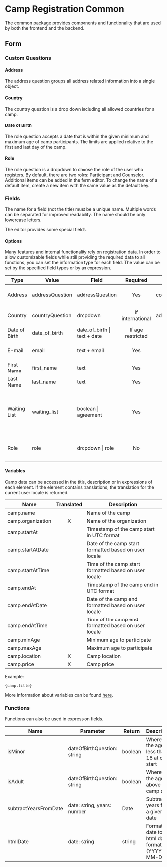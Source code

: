 # Camp Registration Common

The common package provides components and functionality that are used by both the frontend and the backend.

## Form

### Custom Questions

#### Address

The address question groups all address related information into a single object.

#### Country

The country question is a drop down including all allowed countries for a camp.

#### Date of Birth

The role question accepts a date that is within the given minimum and maximum age of camp participants. 
The limits are applied relative to the first and last day of the camp.

#### Role

The role question is a dropdown to choose the role of the user who registers. 
By default, there are two roles: Participant and Counselor.
Additional items can be added in the form editor.
To change the name of a default item, create a new item with the same value as the default key.


### Fields

The name for a field (not the title) must be a unique name. Multiple words can be separated for improved readability.
The name should be only lowercase letters.

The editor provides some special fields

#### Options

Many features and internal functionality rely on registration data.
In order to allow customizable fields while still providing the required data to all functions, you can set the
information type for each field.
The value can be set by the specified field types or by an expression.

| Type          | Value           | Field                        |     Required      | Alternative     | Description                                                                               |
| ------------- | --------------- | ---------------------------- | :---------------: | --------------- | ----------------------------------------------------------------------------------------- |
| Address       | addressQuestion | addressQuestion              |        Yes        | countryQuestion | The countryQuestion of the person                                                         |
| Country       | countryQuestion | dropdown                     | If international  | addressQuestion | The countryQuestion of the person                                                         |
| Date of Birth | date_of_birth   | date_of_birth \| text + date | If age restricted |                 | The date of birth of the person                                                           |
| E-mail        | email           | text + email                 |        Yes        |                 | The primary email of the person                                                           |
| First Name    | first_name      | text                         |        Yes        |                 | The persons first name                                                                    |
| Last Name     | last_name       | text                         |        Yes        |                 | The persons family name                                                                   |
| Waiting List  | waiting_list    | boolean \| agreement         |        Yes        |                 | The user confirms that the camp is full and the registration is added to the waiting list |
| Role          | role            | dropdown \| role             |        No         |                 | The role of the person. The default is participant.                                       |

#### Variables

Camp data can be accessed in the title, description or in expressions of each element.
If the element contains translations, the translation for the current user locale is returned.

| Name              | Translated | Description                                           |
| ----------------- | :--------: | ----------------------------------------------------- |
| camp.name         |            | Name of the camp                                      |
| camp.organization |     X      | Name of the organization                              |
| camp.startAt      |            | Timestamp of the camp start in UTC format             |
| camp.startAtDate  |            | Date of the camp start formatted based on user locale |
| camp.startAtTime  |            | Time of the camp start formatted based on user locale |
| camp.endAt        |            | Timestamp of the camp end in UTC format               |
| camp.endAtDate    |            | Date of the camp end formatted based on user locale   |
| camp.endAtTime    |            | Time of the camp end formatted based on user locale   |
| camp.minAge       |            | Minimum age to participate                            |
| camp.maxAge       |            | Maximum age to participate                            |
| camp.location     |     X      | Camp location                                         |
| camp.price        |     X      | Camp price                                            |

Example:

```text
{camp.title}
```

More information about variables can be
found [here](https://surveyjs.io/form-library/documentation/design-survey/conditional-logic).

### Functions

Functions can also be used in expression fields.

| Name                  | Parameter                   | Return  | Description                                         |
| --------------------- | --------------------------- | ------- | --------------------------------------------------- |
| isMinor               | dateOfBirthQuestion: string | boolean | Wherever the age is less than 18 at camp start      |
| isAdult               | dateOfBirthQuestion: string | boolean | Wherever the age above 18 at camp start             |
| subtractYearsFromDate | date: string, years: number | Date    | Subtracts years from a given date                   |
| htmlDate              | date: string                | string  | Formats a date to the html date format (YYYY-MM-DD) |
